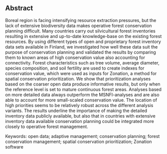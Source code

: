 ## Abstract

Boreal region is facing intensifying resource extraction pressures, but the lack of extensive biodiversity data makes operative forest conservation planning difficult. Many countries carry out silvicultural forest inventories resulting in extensive and up-to-date knowledge-base on the existing forest resources. By using different types of open and proprietary forest inventory data sets available in Finland, we investigated how well these data suit the purpose of conservation planning and validated the results by comparing them to known areas of high conservation value also accounting for connectivity. Forest characteristics such as tree volume, average diameter, species composition, and soil fertility are used to create indexes for conservation value, which were used as inputs for Zonation, a method for spatial conservation prioritization. We show that prioritization analyses based on the coarser open data produce informative results, but only when the reference level is set to mature continuous forest areas. Analyses based on more detailed data always outperform the MSNFI-analyses and are also able to account for more small-scaled conservation value. The location of high priorities seems to be relatively robust across the different analysis variants. The results underline the importance of making the detailed inventory data publicly available, but also that in countries with extensive inventory data available conservation planning could be integrated more closely to operative forest management.

Keywords: open data; adaptive management; conservation planning; forest conservation management; spatial conservation prioritization; Zonation software

